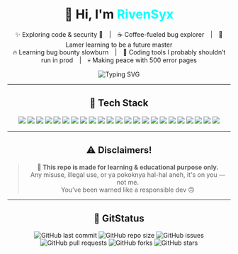 <div align="center">

# 👋 Hi, I'm <span style="color:#00ffff;"><b>RivenSyx</b></span>

✨ Exploring code & security 🔐 | ☕ Coffee-fueled bug explorer | 🐛 Lamer learning to be a future master  
🔥 Learning bug bounty slowburn | 🧪 Coding tools I probably shouldn’t run in prod | 💀 Making peace with 500 error pages  

<img src="https://readme-typing-svg.herokuapp.com?color=00ffff&center=true&vCenter=true&multiline=true&lines=💻+Welcome+to+my+chaotic+lab!;🔥+Tinkering+with+web+tools;🐚+Bash,+bugs+and+browsers;🚀+Let%E2%80%99s+break+things...+carefully!" alt="Typing SVG" />

---

## 🧰 Tech Stack

<p align="center">
  <img src="https://img.shields.io/badge/-HTML5-E34F26?logo=html5&logoColor=white">
  <img src="https://img.shields.io/badge/-CSS3-1572B6?logo=css3&logoColor=white">
  <img src="https://img.shields.io/badge/-JavaScript-F7DF1E?logo=javascript&logoColor=black">
  <img src="https://img.shields.io/badge/-PHP-777BB4?logo=php&logoColor=white">
  <img src="https://img.shields.io/badge/-Python-3776AB?logo=python&logoColor=white">
  <img src="https://img.shields.io/badge/-Bash-4EAA25?logo=gnu-bash&logoColor=white">
  <img src="https://img.shields.io/badge/-Linux-FCC624?logo=linux&logoColor=black">
  <img src="https://img.shields.io/badge/-MySQL-4479A1?logo=mysql&logoColor=white">
  <img src="https://img.shields.io/badge/-SQLite-003B57?logo=sqlite&logoColor=white">
  <img src="https://img.shields.io/badge/-Node.js-339933?logo=nodedotjs&logoColor=white">
  <img src="https://img.shields.io/badge/-React-61DAFB?logo=react&logoColor=black">
  <img src="https://img.shields.io/badge/-Bootstrap-7952B3?logo=bootstrap&logoColor=white">
  <img src="https://img.shields.io/badge/-Tailwind_CSS-38B2AC?logo=tailwind-css&logoColor=white">
  <img src="https://img.shields.io/badge/-Laravel-FF2D20?logo=laravel&logoColor=white">
  <img src="https://img.shields.io/badge/-CodeIgniter-E44D26?logo=codeigniter&logoColor=white">
  <img src="https://img.shields.io/badge/-Nginx-009639?logo=nginx&logoColor=white">
  <img src="https://img.shields.io/badge/-Apache-D22128?logo=apache&logoColor=white">
  <img src="https://img.shields.io/badge/-VSCode-007ACC?logo=visual-studio-code&logoColor=white">
  <img src="https://img.shields.io/badge/-Git-F05032?logo=git&logoColor=white">
  <img src="https://img.shields.io/badge/-GitHub-181717?logo=github&logoColor=white">
  <img src="https://img.shields.io/badge/-Postman-FF6C37?logo=postman&logoColor=white">
  <img src="https://img.shields.io/badge/-Docker-2496ED?logo=docker&logoColor=white">
  <img src="https://img.shields.io/badge/-Figma-F24E1E?logo=figma&logoColor=white">
</p>

---

## ⚠️ <span style="font-size:20px;"><b>Disclaimers!</b></span>

> **🚧 This repo is made for learning & educational purpose only.**  
> Any misuse, illegal use, or ya pokoknya hal-hal aneh, it's on you — not me.  
> You’ve been warned like a responsible dev 🙃  

---

## 🎯 GitStatus

![GitHub last commit](https://img.shields.io/github/last-commit/lucenbyte/ArchiLogs?style=flat-square)
![GitHub repo size](https://img.shields.io/github/repo-size/lucenbyte/ArchiLogs?style=flat-square)
![GitHub issues](https://img.shields.io/github/issues/lucenbyte/ArchiLogs?style=flat-square)
![GitHub pull requests](https://img.shields.io/github/issues-pr/lucenbyte/ArchiLogs?style=flat-square)
![GitHub forks](https://img.shields.io/github/forks/lucenbyte/ArchiLogs?style=flat-square)
![GitHub stars](https://img.shields.io/github/stars/lucenbyte/ArchiLogs?style=flat-square)

</div>

